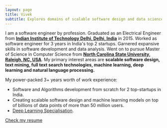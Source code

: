 ```yaml
---
layout: page
title: Vivek
subtitle: Explores domains of scalable software design and data science.
---
```


I am a software engineer by profession. Graduated as an Electrical Engineer from [**Indian Institute of Technology Delhi, Delhi, India**](http://www.iitd.ac.in/) in 2015. Worked as software engineer for 3 years in India's top 2 startups. Garnered expansive skills in software development and data analysis. Went on to pursue Master of Science in Computer Science from [**North Carolina State University, Raleigh, NC, USA**](https://www.ncsu.edu/). My primary interest areas are **scalable software design, text mining, full text search technologies, machine learning, deep learning and natural language processing.**

My power-packed 3+ years worth of work experience:
- Software and Algorithms development from scratch for 2 top-startups in India.
- Creating scalable software design and machine learning models on top of billions of data points of more than 50 million users.
- [Deep Learning Specialisation](https://www.coursera.org/account/accomplishments/specialization/FNUKS89T9XME).

[Check my resume](http://vivekncsu.com/resume)
